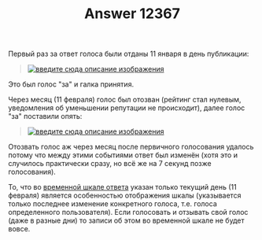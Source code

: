 ﻿---
title: "Answer 12367"
se.owner.user_id: 176217
se.owner.display_name: "αλεχολυτ"
se.owner.link: "https://ru.meta.stackoverflow.com/users/176217/%ce%b1%ce%bb%ce%b5%cf%87%ce%bf%ce%bb%cf%85%cf%84"
se.answer_id: 12367
se.question_id: 12365
se.post_type: answer
se.is_accepted: True
---
<p>Первый раз за ответ голоса были отданы 11 января в день публикации:</p>
<blockquote>
<p><a href="https://i.stack.imgur.com/1TTuY.jpg" rel="nofollow noreferrer"><img src="https://i.stack.imgur.com/1TTuY.jpg" alt="введите сюда описание изображения" /></a></p>
</blockquote>
<p>Это был голос &quot;за&quot; и галка принятия.</p>
<p>Через месяц (11 февраля) голос был отозван (рейтинг стал нулевым, уведомления об уменьшении репутации не происходит), далее голос &quot;за&quot; поставили опять:</p>
<blockquote>
<p><a href="https://i.stack.imgur.com/fw5K8.jpg" rel="nofollow noreferrer"><img src="https://i.stack.imgur.com/fw5K8.jpg" alt="введите сюда описание изображения" /></a></p>
</blockquote>
<p>Отозвать голос аж через месяц после первичного голосования удалось потому что между этими событиями ответ был изменён (хотя это и случилось практически сразу, но всё же на 7 секунд позже голосования).</p>
<p>То, что во <a href="https://ru.stackoverflow.com/posts/1485438/timeline?filter=WithVoteSummaries">временной шкале ответа</a> указан только текущий день (11 февраля) является особенностью отображения шкалы (указывается только последнее изменение конкретного голоса, т.е. голоса определенного пользователя). Если голосовать и отзывать свой голос (даже в разные дни) то записи об этом во временной шкале не будет вовсе.</p>

